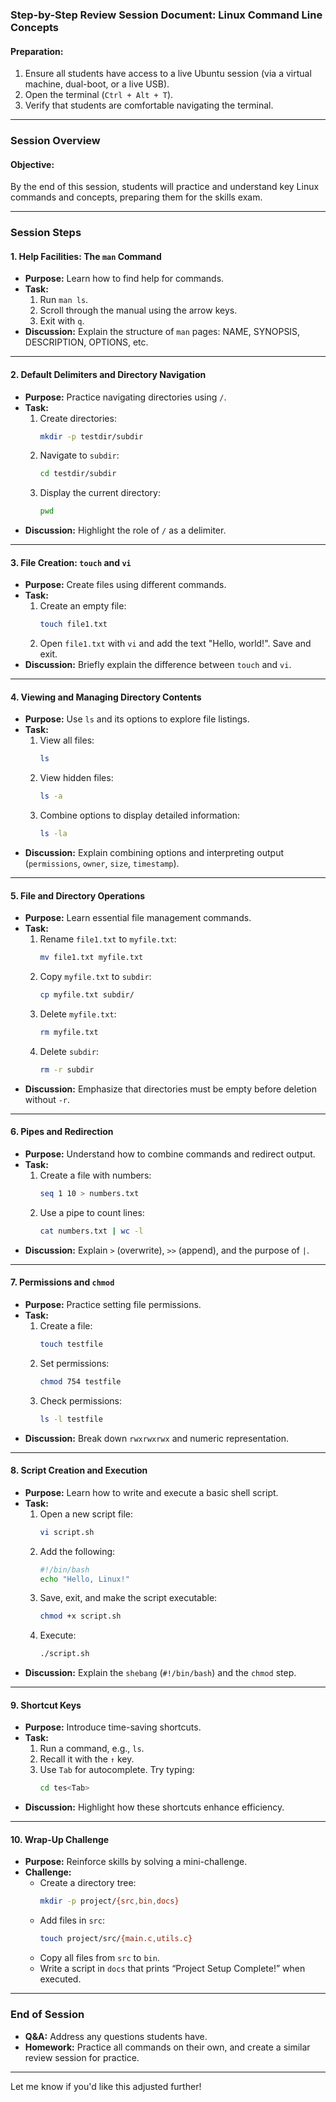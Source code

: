 ### Step-by-Step Review Session Document: Linux Command Line Concepts  

#### **Preparation:**  
1. Ensure all students have access to a live Ubuntu session (via a virtual machine, dual-boot, or a live USB).  
2. Open the terminal (`Ctrl + Alt + T`).  
3. Verify that students are comfortable navigating the terminal.  

---

### **Session Overview**  
#### **Objective:**  
By the end of this session, students will practice and understand key Linux commands and concepts, preparing them for the skills exam.  

---

### **Session Steps**  

#### **1. Help Facilities: The `man` Command**  
- **Purpose:** Learn how to find help for commands.  
- **Task:**  
  1. Run `man ls`.  
  2. Scroll through the manual using the arrow keys.  
  3. Exit with `q`.  
- **Discussion:** Explain the structure of `man` pages: NAME, SYNOPSIS, DESCRIPTION, OPTIONS, etc.  

---

#### **2. Default Delimiters and Directory Navigation**  
- **Purpose:** Practice navigating directories using `/`.  
- **Task:**  
  1. Create directories:  
     ```bash  
     mkdir -p testdir/subdir  
     ```  
  2. Navigate to `subdir`:  
     ```bash  
     cd testdir/subdir  
     ```  
  3. Display the current directory:  
     ```bash  
     pwd  
     ```  
- **Discussion:** Highlight the role of `/` as a delimiter.  

---

#### **3. File Creation: `touch` and `vi`**  
- **Purpose:** Create files using different commands.  
- **Task:**  
  1. Create an empty file:  
     ```bash  
     touch file1.txt  
     ```  
  2. Open `file1.txt` with `vi` and add the text "Hello, world!". Save and exit.  
- **Discussion:** Briefly explain the difference between `touch` and `vi`.  

---

#### **4. Viewing and Managing Directory Contents**  
- **Purpose:** Use `ls` and its options to explore file listings.  
- **Task:**  
  1. View all files:  
     ```bash  
     ls  
     ```  
  2. View hidden files:  
     ```bash  
     ls -a  
     ```  
  3. Combine options to display detailed information:  
     ```bash  
     ls -la  
     ```  
- **Discussion:** Explain combining options and interpreting output (`permissions`, `owner`, `size`, `timestamp`).  

---

#### **5. File and Directory Operations**  
- **Purpose:** Learn essential file management commands.  
- **Task:**  
  1. Rename `file1.txt` to `myfile.txt`:  
     ```bash  
     mv file1.txt myfile.txt  
     ```  
  2. Copy `myfile.txt` to `subdir`:  
     ```bash  
     cp myfile.txt subdir/  
     ```  
  3. Delete `myfile.txt`:  
     ```bash  
     rm myfile.txt  
     ```  
  4. Delete `subdir`:  
     ```bash  
     rm -r subdir  
     ```  
- **Discussion:** Emphasize that directories must be empty before deletion without `-r`.  

---

#### **6. Pipes and Redirection**  
- **Purpose:** Understand how to combine commands and redirect output.  
- **Task:**  
  1. Create a file with numbers:  
     ```bash  
     seq 1 10 > numbers.txt  
     ```  
  2. Use a pipe to count lines:  
     ```bash  
     cat numbers.txt | wc -l  
     ```  
- **Discussion:** Explain `>` (overwrite), `>>` (append), and the purpose of `|`.  

---

#### **7. Permissions and `chmod`**  
- **Purpose:** Practice setting file permissions.  
- **Task:**  
  1. Create a file:  
     ```bash  
     touch testfile  
     ```  
  2. Set permissions:  
     ```bash  
     chmod 754 testfile  
     ```  
  3. Check permissions:  
     ```bash  
     ls -l testfile  
     ```  
- **Discussion:** Break down `rwxrwxrwx` and numeric representation.  

---

#### **8. Script Creation and Execution**  
- **Purpose:** Learn how to write and execute a basic shell script.  
- **Task:**  
  1. Open a new script file:  
     ```bash  
     vi script.sh  
     ```  
  2. Add the following:  
     ```bash  
     #!/bin/bash  
     echo "Hello, Linux!"  
     ```  
  3. Save, exit, and make the script executable:  
     ```bash  
     chmod +x script.sh  
     ```  
  4. Execute:  
     ```bash  
     ./script.sh  
     ```  
- **Discussion:** Explain the `shebang` (`#!/bin/bash`) and the `chmod` step.  

---

#### **9. Shortcut Keys**  
- **Purpose:** Introduce time-saving shortcuts.  
- **Task:**  
  1. Run a command, e.g., `ls`.  
  2. Recall it with the `↑` key.  
  3. Use `Tab` for autocomplete. Try typing:  
     ```bash  
     cd tes<Tab>  
     ```  
- **Discussion:** Highlight how these shortcuts enhance efficiency.  

---

#### **10. Wrap-Up Challenge**  
- **Purpose:** Reinforce skills by solving a mini-challenge.  
- **Challenge:**  
  - Create a directory tree:  
    ```bash  
    mkdir -p project/{src,bin,docs}  
    ```  
  - Add files in `src`:  
    ```bash  
    touch project/src/{main.c,utils.c}  
    ```  
  - Copy all files from `src` to `bin`.  
  - Write a script in `docs` that prints “Project Setup Complete!” when executed.  

---

### **End of Session**  
- **Q&A:** Address any questions students have.  
- **Homework:** Practice all commands on their own, and create a similar review session for practice.  

--- 

Let me know if you'd like this adjusted further!